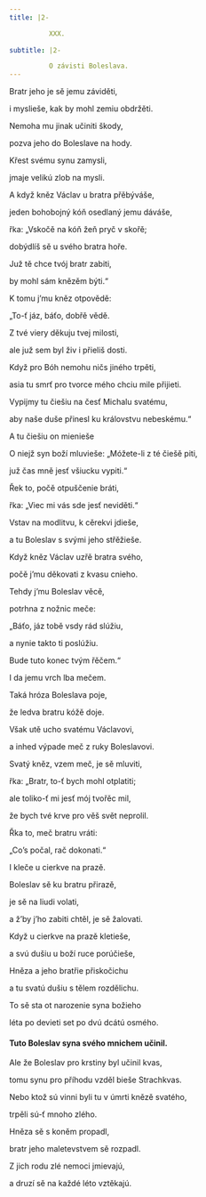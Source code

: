 ```yaml
---
title: |2-

          XXX.
        
subtitle: |2-

          O závisti Boleslava.
---
```


Bratr jeho je sě jemu záviděti,

i myslieše, kak by mohl zemiu obdržěti.

Nemoha mu jinak učiniti škody,

pozva jeho do Boleslave na hody.

Křest svému synu zamysli,

jmaje velikú zlob na mysli.

A když kněz Václav u bratra přěbýváše,

jeden bohobojný kóň osedlaný jemu dáváše,

řka: „Vskočě na kóň žeň pryč v skořě;

dobýdlíš sě u svého bratra hoře.

Juž tě chce tvój bratr zabiti,

by mohl sám knězěm býti.“

K tomu j’mu kněz otpovědě:

„To-ť jáz, báťo, dobřě vědě.

Z tvé viery děkuju tvej milosti,

ale juž sem byl živ i přieliš dosti.

Když pro Bóh nemohu ničs jiného trpěti,

asia tu smrť pro tvorce mého chciu mile přijieti.

Vypijmy tu čiešiu na česť Michalu svatému,

aby naše duše přinesl ku královstvu nebeskému.“

A tu čiešiu on mienieše

O niejž syn boží mluvieše: „Móžete-li z té čiešě piti,

juž čas mně jesť všiucku vypiti.“

Řek to, počě otpuščenie bráti,

řka: „Viec mi vás sde jesť neviděti.“

Vstav na modlitvu, k cěrekvi jdieše,

a tu Boleslav s svými jeho střěžieše.

Když kněz Václav uzřě bratra svého,

počě j’mu děkovati z kvasu cnieho.

Tehdy j’mu Boleslav věcě,

potrhna z nožnic meče:

„Báťo, jáz tobě vsdy rád slúžiu,

a nynie takto ti poslúžiu.

Bude tuto konec tvým řěčem.“

I da jemu vrch lba mečem.

Taká hróza Boleslava poje,

že ledva bratru kóžě doje.

Však utě ucho svatému Václavovi,

a inhed výpade meč z ruky Boleslavovi.

Svatý kněz, vzem meč, je sě mluviti,

řka: „Bratr, to-ť bych mohl otplatiti;

ale toliko-ť mi jesť mój tvořěc mil,

že bych tvé krve pro věš svět neprolil.

Řka to, meč bratru vráti:

„Co’s počal, rač dokonati.“

I kleče u cierkve na prazě.

Boleslav sě ku bratru přirazě,

je sě na liudi volati,

a ž’by j’ho zabiti chtěl, je sě žalovati.

Když u cierkve na prazě kletieše,

a svú dušiu u boží ruce porúčieše,

Hněza a jeho bratřie přiskočichu

a tu svatú dušiu s tělem rozdělichu.

To sě sta ot narozenie syna božieho

léta po devieti set po dvú dcátú osmého.

#### Tuto Boleslav syna svého mnichem učinil.

Ale že Boleslav pro krstiny byl učinil kvas,

tomu synu pro příhodu vzděl bieše Strachkvas.

Nebo ktož sú vinni byli tu v úmrti knězě svatého,

trpěli sú-ť mnoho zlého.

Hněza sě s koněm propadl,

bratr jeho maletevstvem sě rozpadl.

Z jich rodu zlé nemoci jmievajú,

a druzí sě na každé léto vztěkajú.
